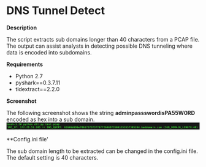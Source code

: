 # DNS Tunnel Detect

**Description**

The script extracts sub domains longer than 40 characters from a PCAP file. The output can assist analysts in detecting possible DNS tunneling where data is encoded into subdomains.

**Requirements**
* Python 2.7
* pyshark==0.3.7.11
* tldextract==2.2.0

**Screenshot**

The following screenshot shows the string **adminpassswordisPA55W0RD** encoded as hex into a sub domain.
![alt tag](https://github.com/akbarq/dns_tunnel_detect/blob/master/screenshot/img.png)

**Config.ini file'

The sub domain length to be extracted can be changed in the config.ini file. The default setting is 40 characters.


